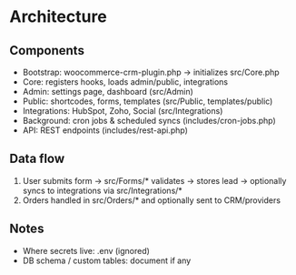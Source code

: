 # Architecture

## Components
- Bootstrap: woocommerce-crm-plugin.php -> initializes src/Core.php
- Core: registers hooks, loads admin/public, integrations
- Admin: settings page, dashboard (src/Admin)
- Public: shortcodes, forms, templates (src/Public, templates/public)
- Integrations: HubSpot, Zoho, Social (src/Integrations)
- Background: cron jobs & scheduled syncs (includes/cron-jobs.php)
- API: REST endpoints (includes/rest-api.php)

## Data flow
1. User submits form -> src/Forms/* validates -> stores lead -> optionally syncs to integrations via src/Integrations/*
2. Orders handled in src/Orders/* and optionally sent to CRM/providers

## Notes
- Where secrets live: .env (ignored)
- DB schema / custom tables: document if any